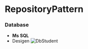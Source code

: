 # RepositoryPattern 
### Database 
- **Ms SQL**
- Desigen
![DbStudent](https://i.stack.imgur.com/bVYB3.png)

